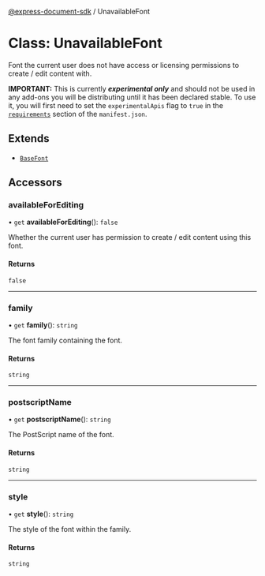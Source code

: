 [@express-document-sdk](../overview.md) / UnavailableFont

# Class: UnavailableFont

Font the current user does not have access or licensing permissions to create / edit content with.

<InlineAlert slots="text" variant="warning"/>

**IMPORTANT:** This is currently ***experimental only*** and should not be used in any add-ons you will be distributing until it has been declared stable. To use it, you will first need to set the `experimentalApis` flag to `true` in the [`requirements`](../../../manifest/index.md#requirements) section of the `manifest.json`.

## Extends

-   [`BaseFont`](BaseFont.md)

## Accessors

### availableForEditing

• `get` **availableForEditing**(): `false`

Whether the current user has permission to create / edit content using this font.

#### Returns

`false`

---

### family

• `get` **family**(): `string`

The font family containing the font.

#### Returns

`string`

---

### postscriptName

• `get` **postscriptName**(): `string`

The PostScript name of the font.

#### Returns

`string`

---

### style

• `get` **style**(): `string`

The style of the font within the family.

#### Returns

`string`
